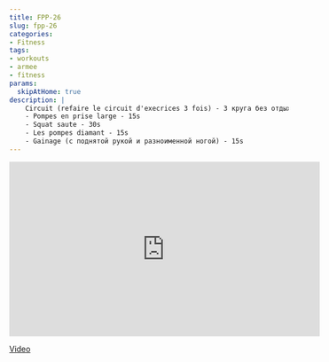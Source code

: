 ```yaml
---
title: FPP-26
slug: fpp-26
categories:
- Fitness
tags:
- workouts
- armee
- fitness
params:
  skipAtHome: true
description: |
    Circuit (refaire le circuit d'execrices 3 fois) - 3 круга без отдыха:
    - Pompes en prise large - 15s
    - Squat saute - 30s
    - Les pompes diamant - 15s
    - Gainage (с поднятой рукой и разноименной ногой) - 15s
---
```

<iframe width="560" height="315" src="https://www.youtube.com/embed/OgB_wHn6Zn0?si=l4raGElgUNY696gq" title="YouTube video player" frameborder="0" allow="accelerometer; autoplay; clipboard-write; encrypted-media; gyroscope; picture-in-picture; web-share" allowfullscreen></iframe>

[Video](https://youtu.be/OgB_wHn6Zn0?si=l4raGElgUNY696gq)
